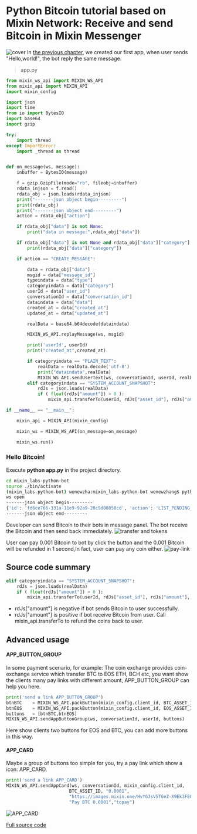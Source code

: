 # Python Bitcoin tutorial based on Mixin Network: Receive and send Bitcoin in Mixin Messenger
![cover](https://github.com/wenewzhang/mixin_labs-python-bot/raw/master/Bitcoin_python.jpg)
In [the previous chapter](https://github.com/wenewzhang/mixin_labs-python-bot/blob/master/README.md), we created our first app, when user sends "Hello,world!", the bot reply the same message.



> app.py
```python
from mixin_ws_api import MIXIN_WS_API
from mixin_api import MIXIN_API
import mixin_config

import json
import time
from io import BytesIO
import base64
import gzip

try:
    import thread
except ImportError:
    import _thread as thread


def on_message(ws, message):
    inbuffer = BytesIO(message)

    f = gzip.GzipFile(mode="rb", fileobj=inbuffer)
    rdata_injson = f.read()
    rdata_obj = json.loads(rdata_injson)
    print("-------json object begin---------")
    print(rdata_obj)
    print("-------json object end---------")
    action = rdata_obj["action"]

    if rdata_obj["data"] is not None:
        print("data in message:",rdata_obj["data"])

    if rdata_obj["data"] is not None and rdata_obj["data"]["category"] is not None:
        print(rdata_obj["data"]["category"])

    if action == "CREATE_MESSAGE":

        data = rdata_obj["data"]
        msgid = data["message_id"]
        typeindata = data["type"]
        categoryindata = data["category"]
        userId = data["user_id"]
        conversationId = data["conversation_id"]
        dataindata = data["data"]
        created_at = data["created_at"]
        updated_at = data["updated_at"]

        realData = base64.b64decode(dataindata)

        MIXIN_WS_API.replayMessage(ws, msgid)

        print('userId', userId)
        print("created_at",created_at)

        if categoryindata == "PLAIN_TEXT":
            realData = realData.decode('utf-8')
            print("dataindata",realData)
            MIXIN_WS_API.sendUserText(ws, conversationId, userId, realData)
        elif categoryindata == "SYSTEM_ACCOUNT_SNAPSHOT":
            rdJs = json.loads(realData)
            if ( float(rdJs["amount"]) > 0 ):
                mixin_api.transferTo(userId, rdJs["asset_id"], rdJs["amount"], "")

if __name__ == "__main__":

    mixin_api = MIXIN_API(mixin_config)

    mixin_ws = MIXIN_WS_API(on_message=on_message)

    mixin_ws.run()

```
### Hello Bitcoin!
Execute **python app.py** in the project directory.
```bash
cd mixin_labs-python-bot
source ./bin/activate
(mixin_labs-python-bot) wenewzha:mixin_labs-python-bot wenewzhang$ python app.py
ws open
-------json object begin---------
{'id': 'fd6ce766-331a-11e9-92a9-20c9d08850cd', 'action': 'LIST_PENDING_MESSAGES'}
-------json object end---------
```
Developer can send Bitcoin to their bots in message panel. The bot receive the Bitcoin and then send back immediately.
![transfer and tokens](https://github.com/wenewzhang/mixin_network-nodejs-bot2/raw/master/transfer-any-tokens.jpg)

User can pay 0.001 Bitcoin to bot by click the button and the 0.001 Bitcoin will be refunded in 1 second,In fact, user can pay any coin either.
![pay-link](https://github.com/wenewzhang/mixin_network-nodejs-bot2/raw/master/Pay_and_refund_quickly.jpg)

## Source code summary
```python
elif categoryindata == "SYSTEM_ACCOUNT_SNAPSHOT":
    rdJs = json.loads(realData)
    if ( float(rdJs["amount"]) > 0 ):
        mixin_api.transferTo(userId, rdJs["asset_id"], rdJs["amount"], "")
```
* rdJs["amount"] is negative if bot sends Bitcoin to user successfully.
* rdJs["amount"] is positive if bot receive Bitcoin from user.
Call mixin_api.transferTo to refund the coins back to user.

## Advanced usage
#### APP_BUTTON_GROUP
In some payment scenario, for example:
The coin exchange provides coin-exchange service which transfer BTC to EOS ETH, BCH etc,
you want show the clients many pay links with different amount, APP_BUTTON_GROUP can help you here.
```python
print('send a link APP_BUTTON_GROUP')
btnBTC    = MIXIN_WS_API.packButton(mixin_config.client_id, BTC_ASSET_ID, "0.0001","BTC pay")
btnEOS    = MIXIN_WS_API.packButton(mixin_config.client_id, EOS_ASSET_ID, "0.01","EOS pay","#0080FF")
buttons   = [btnBTC,btnEOS]
MIXIN_WS_API.sendAppButtonGroup(ws, conversationId, userId, buttons)
```
Here show clients two buttons for EOS and BTC, you can add more buttons in this way.

#### APP_CARD
Maybe a group of buttons too simple for you, try a pay link which show a icon: APP_CARD.
```python
print('send a link APP_CARD')
MIXIN_WS_API.sendAppCard(ws, conversationId, mixin_config.client_id,
                        BTC_ASSET_ID, "0.0001",
                        "https://images.mixin.one/HvYGJsV5TGeZ-X9Ek3FEQohQZ3fE9LBEBGcOcn4c4BNHovP4fW4YB97Dg5LcXoQ1hUjMEgjbl1DPlKg1TW7kK6XP=s128",
                        "Pay BTC 0.0001","topay")
```
![APP_CARD](https://github.com/wenewzhang/mixin_labs-python-bot/raw/master/app_card.jpg)

[Full source code](https://github.com/wenewzhang/mixin_labs-python-bot/blob/master/app.py)

